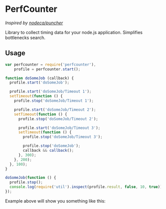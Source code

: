 PerfCounter
===========

*Inspired by [nodeca/puncher](https://github.com/nodeca/puncher)*

Library to collect timing data for your node.js application. Simplifies bottlenecks search.

Usage
-----

``` javascript
var perfcounter = require('perfcounter'),
    profile = perfcounter.start();

function doSomeJob (callback) {
  profile.start('doSomeJob');

  profile.start('doSomeJob/Timeout 1');
  setTimeout(function () {
    profile.stop('doSomeJob/Timeout 1');

    profile.start('doSomeJob/Timeout 2');
    setTimeout(function () {
      profile.stop('doSomeJob/Timeout 2');

      profile.start('doSomeJob/Timeout 3');
      setTimeout(function () {
        profile.stop('doSomeJob/Timeout 3');

        profile.stop('doSomeJob');
        callback && callback();
      }, 300);
    }, 200);
  }, 100);
}

doSomeJob(function () {
  profile.stop();
  console.log(require('util').inspect(profile.result, false, 10, true));
});
```

Example above will show you something like this:

``` javascript

```
